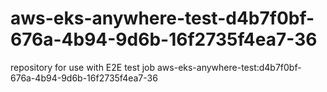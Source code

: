 # aws-eks-anywhere-test-d4b7f0bf-676a-4b94-9d6b-16f2735f4ea7-36
repository for use with E2E test job aws-eks-anywhere-test:d4b7f0bf-676a-4b94-9d6b-16f2735f4ea7-36
